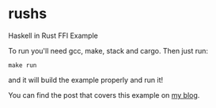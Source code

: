 # rushs
Haskell in Rust FFI Example

To run you'll need gcc, make, stack and cargo. Then just run:

```
make run
```

and it will build the example properly and run it!

You can find the post that covers this example on [my blog](http://mgattozzi.github.io/2016/10/15/rust-haskell.html).
